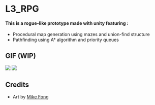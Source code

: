 # L3_RPG

#### This is a rogue-like prototype made with unity featuring :
* Procedural map generation using mazes and union-find structure
* Pathfinding using A* algorithm and priority queues

## GIF (WIP)
![](Gif/proceduralMap.gif)
![](Gif/nav.gif)

## Credits
* Art by [Mike Fong](https://twitter.com/fongoosemike)

